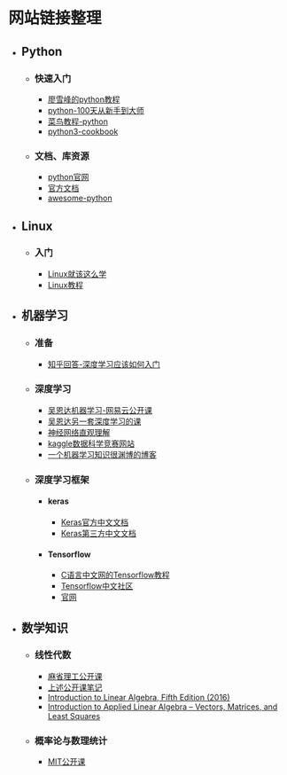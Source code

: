 # 网站链接整理
- ## Python
  - ### 快速入门
    - [廖雪峰的python教程](https://www.liaoxuefeng.com/wiki/1016959663602400)
    - [python-100天从新手到大师](https://github.com/jackfrued/Python-100-Days)
    - [菜鸟教程-python](https://www.runoob.com/python/python-tutorial.html)
    - [python3-cookbook](https://python3-cookbook.readthedocs.io/zh_CN/latest/)
  - ### 文档、库资源
    - [python官网](https://www.python.org/)
    - [官方文档](https://docs.python.org/zh-cn/3/)
    - [awesome-python](https://github.com/vinta/awesome-python)
- ## Linux  
  - ### 入门
    - [Linux就该这么学](https://www.linuxprobe.com/)
    - [Linux教程](http://c.biancheng.net/linux_tutorial/10/)
- ## 机器学习
  - ### 准备
    - [知乎回答-深度学习应该如何入门]()
  - ### 深度学习
    - [吴恩达机器学习-网易云公开课](https://study.163.com/course/courseMain.htm?courseId=1004570029&_trace_c_p_k2_=ce8cbb6e2c63445fb728f34243a08c35)
    - [吴恩达另一套深度学习的课](https://mooc.study.163.com/smartSpec/detail/1001319001.htm/)
    - [神经网络直观理解](https://www.bilibili.com/video/av15532370)
    - [kaggle数据科学竞赛网站](https://www.kaggle.com/)
    - [一个机器学习知识很渊博的博客](https://www.cnblogs.com/pinard/)
  - ### 深度学习框架
    - #### keras
      - [Keras官方中文文档](https://keras.io/zh/)
      - [Keras第三方中文文档](http://keras-cn.readthedocs.io/en/latest/)
    - #### Tensorflow
      - [C语言中文网的Tensorflow教程](http://c.biancheng.net/tensorflow/)
      - [Tensorflow中文社区](http://www.tensorfly.cn/)
      - [官网](https://tensorflow.google.cn/)
- ## 数学知识
  - ### 线性代数
    - [麻省理工公开课](https://www.bilibili.com/video/av15463995/?p)
    - [上述公开课笔记](https://github.com/apachecn/18.06-linalg-notes)
    - [Introduction to Linear Algebra, Fifth Edition (2016)](http://math.mit.edu/~gs/linearalgebra/)
    - [Introduction to Applied Linear Algebra – Vectors, Matrices, and Least Squares](http://vmls-book.stanford.edu/)
  - ### 概率论与数理统计
    - [MIT公开课](https://www.bilibili.com/video/av6182731/?spm_id_from=333.788.videocard.10)
